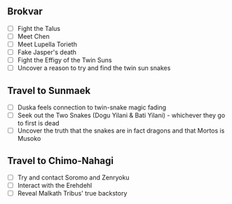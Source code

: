 ## Brokvar
- [ ] Fight the Talus
- [ ] Meet Chen
- [ ] Meet Lupella Torieth
- [ ] Fake Jasper's death
- [ ] Fight the Effigy of the Twin Suns
- [ ] Uncover a reason to try and find the twin sun snakes

## Travel to Sunmaek
- [ ] Duska feels connection to twin-snake magic fading
- [ ] Seek out the Two Snakes (Dogu Yilani & Bati Yilani) - whichever they go to first is dead
- [ ] Uncover the truth that the snakes are in fact dragons and that Mortos is Musoko

## Travel to Chimo-Nahagi
- [ ] Try and contact Soromo and Zenryoku
- [ ] Interact with the Erehdehl
- [ ] Reveal Malkath Tribus' true backstory